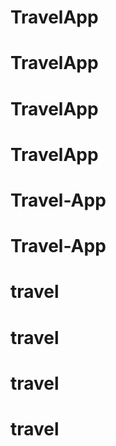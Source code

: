 # TravelApp
# TravelApp
# TravelApp
# TravelApp
# Travel-App
# Travel-App
# travel
# travel
# travel
# travel
